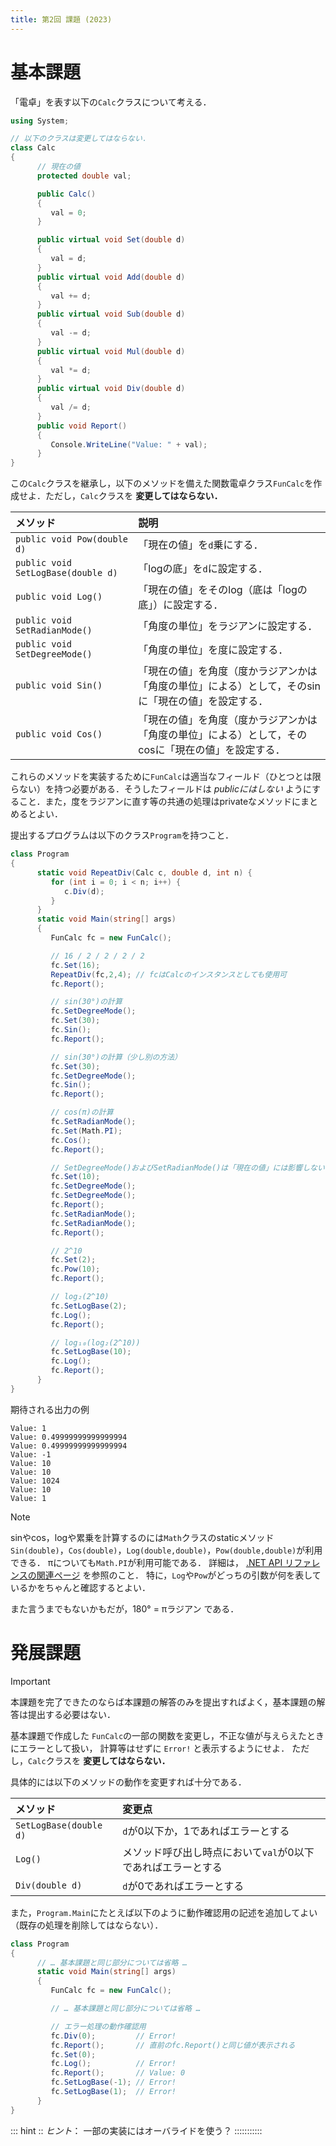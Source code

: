 ```yaml
---
title: 第2回 課題 (2023)
---
```


# 基本課題

「電卓」を表す以下の`Calc`クラスについて考える．

```cs
using System;

// 以下のクラスは変更してはならない．
class Calc
{
      // 現在の値
      protected double val;

      public Calc()
      {
         val = 0;
      }

      public virtual void Set(double d)
      {
         val = d;
      }
      public virtual void Add(double d)
      {
         val += d;
      }
      public virtual void Sub(double d)
      {
         val -= d;
      }
      public virtual void Mul(double d)
      {
         val *= d;
      }
      public virtual void Div(double d)
      {
         val /= d;
      }
      public void Report()
      {
         Console.WriteLine("Value: " + val);
      }
}
```

この`Calc`クラスを継承し，以下のメソッドを備えた関数電卓クラス`FunCalc`を作成せよ．ただし，`Calc`クラスを **変更してはならない．**

| メソッド                           | 説明                                                                                                |
| :--------------------------------- | :-------------------------------------------------------------------------------------------------- |
| `public void Pow(double d)`        | 「現在の値」を``d``乗にする．                                                                       |
| `public void SetLogBase(double d)` | 「logの底」を``d``に設定する．                                                                      |
| `public void Log()`                | 「現在の値」をそのlog（底は「logの底」）に設定する．                                                |
| `public void SetRadianMode()`      | 「角度の単位」をラジアンに設定する．                                                                |
| `public void SetDegreeMode()`      | 「角度の単位」を度に設定する．                                                                      |
| `public void Sin()`                | 「現在の値」を角度（度かラジアンかは「角度の単位」による）として，そのsinに「現在の値」を設定する． |
| `public void Cos()`                | 「現在の値」を角度（度かラジアンかは「角度の単位」による）として，そのcosに「現在の値」を設定する． |

これらのメソッドを実装するために``FunCalc``は適当なフィールド（ひとつとは限らない）を持つ必要がある．そうしたフィールドは *publicにはしない* ようにすること．また，度をラジアンに直す等の共通の処理はprivateなメソッドにまとめるとよい．

提出するプログラムは以下のクラス``Program``を持つこと．

```cs
class Program
{
      static void RepeatDiv(Calc c, double d, int n) {
         for (int i = 0; i < n; i++) {
            c.Div(d); 
         }
      }
      static void Main(string[] args)
      {
         FunCalc fc = new FunCalc();

         // 16 / 2 / 2 / 2 / 2 
         fc.Set(16); 
         RepeatDiv(fc,2,4); // fcはCalcのインスタンスとしても使用可
         fc.Report();

         // sin(30°)の計算
         fc.SetDegreeMode();
         fc.Set(30);
         fc.Sin();
         fc.Report();

         // sin(30°)の計算（少し別の方法）
         fc.Set(30);
         fc.SetDegreeMode();
         fc.Sin();
         fc.Report();

         // cos(π)の計算
         fc.SetRadianMode();
         fc.Set(Math.PI);
         fc.Cos();
         fc.Report();

         // SetDegreeMode()およびSetRadianMode()は「現在の値」には影響しない．
         fc.Set(10);
         fc.SetDegreeMode();
         fc.SetDegreeMode();
         fc.Report();
         fc.SetRadianMode();
         fc.SetRadianMode();
         fc.Report();

         // 2^10
         fc.Set(2);
         fc.Pow(10);
         fc.Report();

         // log₂(2^10)
         fc.SetLogBase(2);
         fc.Log();
         fc.Report();

         // log₁₀(log₂(2^10))
         fc.SetLogBase(10);
         fc.Log();
         fc.Report();
      }
}
```

期待される出力の例

```text
Value: 1 
Value: 0.49999999999999994
Value: 0.49999999999999994
Value: -1
Value: 10
Value: 10
Value: 1024
Value: 10
Value: 1
```

> [!NOTE]
>
> sinやcos，logや累乗を計算するのには``Math``クラスのstaticメソッド``Sin(double)``，``Cos(double)``，``Log(double,double)``，``Pow(double,double)``が利用できる．
> πについても``Math.PI``が利用可能である．
> 詳細は， [.NET API リファレンスの関連ページ](https://docs.microsoft.com/en-us/dotnet/api/system.math?view=net-6.0>) を参照のこと．
> 特に，``Log``や``Pow``がどっちの引数が何を表しているかをちゃんと確認するとよい．
>
> また言うまでもないかもだが，180° = πラジアン である．

# 発展課題

> [!IMPORTANT]
> 本課題を完了できたのならば本課題の解答のみを提出すればよく，基本課題の解答は提出する必要はない．

基本課題で作成した `FunCalc`の一部の関数を変更し，不正な値が与えらえたときにエラーとして扱い，
計算等はせずに `Error!` と表示するようにせよ． ただし，`Calc`クラスを **変更してはならない．**

具体的には以下のメソッドの動作を変更すれば十分である．

| メソッド                 | 変更点                                                       |
| :----------------------- | :----------------------------------------------------------- |
| ``SetLogBase(double d)`` | `d`が0以下か，1であればエラーとする                          |
| ``Log()``                | メソッド呼び出し時点において`val`が0以下であればエラーとする |
| ``Div(double d)``        | `d`が0であればエラーとする                                   |

また，``Program.Main``にたとえば以下のように動作確認用の記述を追加してよい（既存の処理を削除してはならない）．

```cs
class Program
{
      // … 基本課題と同じ部分については省略 …
      static void Main(string[] args)
      {
         FunCalc fc = new FunCalc();

         // … 基本課題と同じ部分については省略 …

         // エラー処理の動作確認用
         fc.Div(0);         // Error!
         fc.Report();       // 直前のfc.Report()と同じ値が表示される
         fc.Set(0);
         fc.Log();          // Error!
         fc.Report();       // Value: 0
         fc.SetLogBase(-1); // Error!
         fc.SetLogBase(1);  // Error!
      }
}
```

::: hint ::
*ヒント*： 一部の実装にはオーバライドを使う？
:::::::::::